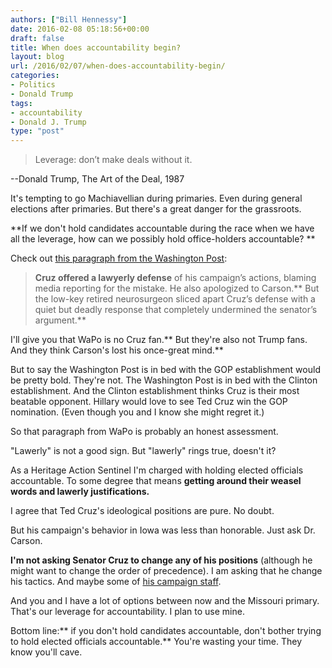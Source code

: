 ```yaml
---
authors: ["Bill Hennessy"]
date: 2016-02-08 05:18:56+00:00
draft: false
title: When does accountability begin?
layout: blog
url: /2016/02/07/when-does-accountability-begin/
categories:
- Politics
- Donald Trump
tags:
- accountability
- Donald J. Trump
type: "post"
---
```


> Leverage: don’t make deals without it.

--Donald Trump, The Art of the Deal, 1987



It's tempting to go Machiavellian during primaries. Even during general elections after primaries. But there's a great danger for the grassroots.

**If we don't hold candidates accountable during the race when we have all the leverage, how can we possibly hold office-holders accountable? **

Check out [this paragraph from the Washington Post](https://www.washingtonpost.com/politics/ahead-of-nh-primary-questions-for-rubio-trump-and-cruz/2016/02/07/f0fd22a8-cdcd-11e5-88cd-753e80cd29ad_story.html):



> 

> 
> **Cruz offered a lawyerly defense** of his campaign’s actions, blaming media reporting for the mistake. He also apologized to Carson.** But the low-key retired neurosurgeon sliced apart Cruz’s defense with a quiet but deadly response that completely undermined the senator’s argument.**
> 
> 






I'll give you that WaPo is no Cruz fan.** But they're also not Trump fans. And they think Carson's lost his once-great mind.**





But to say the Washington Post is in bed with the GOP establishment would be pretty bold. They're not. The Washington Post is in bed with the Clinton establishment. And the Clinton establishment thinks Cruz is their most beatable opponent. Hillary would love to see Ted Cruz win the GOP nomination. (Even though you and I know she might regret it.)





So that paragraph from WaPo is probably an honest assessment.





"Lawerly" is not a good sign. But "lawerly" rings true, doesn't it?





As a Heritage Action Sentinel I'm charged with holding elected officials accountable. To some degree that means **getting around their weasel words and lawerly justifications.**





I agree that Ted Cruz's ideological positions are pure. No doubt.





But his campaign's behavior in Iowa was less than honorable. Just ask Dr. Carson.





**I'm not asking Senator Cruz to change any of his positions** (although he might want to change the order of precedence). I am asking that he change his tactics. And maybe some of [his campaign staff](https://newrepublic.com/article/127717/ted-cruzs-howitzer).





And you and I have a lot of options between now and the Missouri primary. That's our leverage for accountability. I plan to use mine.





Bottom line:** if you don't hold candidates accountable, don't bother trying to hold elected officials accountable.** You're wasting your time. They know you'll cave.





